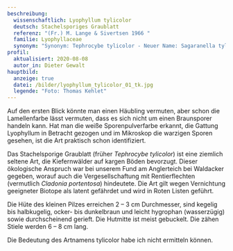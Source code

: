 ```yaml
---
beschreibung:
  wissenschaftlich: Lyophyllum tylicolor
  deutsch: Stachelsporiges Graublatt
  referenz: "(Fr.) M. Lange & Sivertsen 1966 "
  familie: Lyophyllaceae
  synonym: "Synonym: Tephrocybe tylicolor - Neuer Name: Sagaranella tylicolor"
profil:
  aktualisiert: 2020-08-08
  autor_in: Dieter Gewalt
hauptbild:
  anzeige: true
  datei: /bilder/lyophyllum_tylicolor_01_tk.jpg
  legende: "Foto: Thomas Kehlet"
---
```

Auf den ersten Blick könnte man einen Häubling vermuten, aber schon die Lamellenfarbe lässt vermuten, dass es sich nicht um einen Braunsporer handeln kann. Hat man die weiße Sporenpulverfarbe erkannt, die Gattung Lyophyllum in Betracht gezogen und im Mikroskop die warzigen Sporen gesehen, ist die Art praktisch schon identifiziert.

Das Stachelsporige Graublatt (früher *Tephrocybe tylicolor*) ist eine ziemlich seltene Art, die Kiefernwälder auf kargen Böden bevorzugt. Dieser ökologische Anspruch war bei unserem Fund am Anglerteich bei Waldacker gegeben, worauf auch die Vergesellschaftung mit Rentierflechten (vermutlich *Cladonia portentosa*) hindeutete. Die Art gilt wegen Vernichtung geeigneter Biotope als latent gefährdet und wird in Roten Listen geführt.


Die Hüte des kleinen Pilzes erreichen 2 – 3 cm Durchmesser, sind kegelig bis halbkugelig, ocker- bis dunkelbraun und leicht hygrophan (wasserzügig) sowie durchscheinend gerieft. Die Hutmitte ist meist gebuckelt. Die zähen Stiele werden 6 – 8 cm lang.

Die Bedeutung des Artnamens tylicolor habe ich nicht ermitteln können.